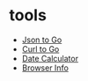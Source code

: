 # tools

* [Json to Go](./json-to-go/)
* [Curl to Go](./curl-to-go/)
* [Date Calculator](./date-calculator/)
* [Browser Info](./browser/)
